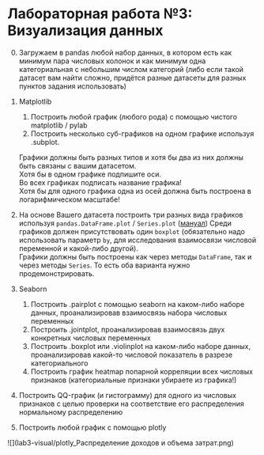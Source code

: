# Лабораторная работа №3: Визуализация данных

0. Загружаем в pandas любой набор данных, в котором есть как минимум пара числовых колонок и как минимум одна категориальная с небольшим числом категорий (либо если такой датасет вам найти сложно, придётся разные датасеты для разных пунктов задания использовать)

1. Matplotlib
    1. Построить любой график (любого рода) с помощью чистого matplotlib / pylab
    2. Построить несколько суб-графиков на одном графике используя .subplot.

    Графики должны быть разных типов и хотя бы два из них должны быть связаны с вашим датасетом.  
    Хотя бы в одном графике подпишите оси.  
    Во всех графиках подписать название графика!  
    Хотя бы для одного графика одна из осей должна быть построена в логарифмическом масштабе!

2. На основе Вашего датасета построить три разных вида графиков используя `pandas.DataFrame.plot` / `Series.plot` ([мануал](https://pandas.pydata.org/pandas-docs/stable/user_guide/visualization.html))
    Среди графиков должен присутствовать один `boxplot` (обязательно надо использовать параметр `by`, для исследования взаимосвязи числовой переменной и какой-либо другой).  
    Графики должны быть построены как через методы `DataFrame`, так и через методы `Series`. То есть оба варианта нужно продемонстрировать.

3. Seaborn
    1. Построить .pairplot с помощью seaborn на каком-либо наборе данных, проанализировав взаимосвязь набора числовых переменных
    2. Построить .jointplot, проанализировав взаимосвязь двух конкретных числовых переменных
    3. Построить .boxplot или .violinplot на каком-либо наборе данных, проанализировав какой-то числовой показатель в разрезе категориального
    4. Построить график heatmap попарной корреляции всех числовых признаков (категориальные признаки убираете из графика!)

4. Построить QQ-график (и гистограмму) для одного из числовых признаков с целью проверки на соответствие его распределения нормальному распределению

5. Построить любой график с помощью plotly

![](lab3-visual/plotly_Распределение доходов и объема затрат.png)
